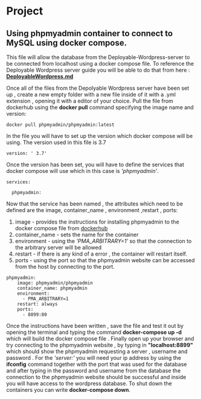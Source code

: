 # Project
## Using phpmyadmin container to connect to MySQL using docker compose.

This file will allow the database from the Deployable-Wordpress-server to be connected from localhost using a docker compose file.
To reference the Deployable Wordpress server guide you will be able to do that from here :
**[DeployableWordpress.md](https://github.com/pdops/Projects/blob/docker-files/Docker/Deployable-Wordpress-server/WPdocker/DeployableWordpress.md)**

Once all of the files from the Depolyable Wordpress server have been set up , create a new empty folder with a new file inside of it with a .yml extension , opening it with a editor of your choice. Pull the file from dockerhub using the **docker pull** command specifying the image name and version:
```
docker pull phpmyadmin/phpmyadmin:latest
```
In the file you will have to set up the version which docker compose will be using.
The version used in this file is 3.7
```
version: ' 3.7'
```
Once the version has been set, you will have to define the services that docker compose will use which in this case is *'phpmyadmin'*.
```
services: 
  
  phpmyadmin:
```
Now that the service has been named , the attributes which need to be defined are the image, container_name , environment ,restart , ports:
1. image - provides the instructions for installing phpmyadmin to the docker compose file from [dockerhub](https://hub.docker.com/r/phpmyadmin/phpmyadmin/)
2. container_name - sets the name for the container
3. environment - using the *'PMA_ARBITRARY=1'* so that the connection to the arbitrary server will be allowed
4. restart - if there is any kind of a error , the container will restart itself.
5.  ports - using the port so that the phpmyadmin website can be accessed from the host by connecting to the port.
```
phpmyadmin:
    image: phpmyadmin/phpmyadmin
    container_name: phpmyadmin
    environment: 
      - PMA_ARBITRARY=1
    restart: always
    ports: 
      - 8899:80
```
Once the instructions have been written , save the file and test it out by opening the terminal and typing the command **docker-compose up -d** which will build the docker compose file . Finally open up your browser and try connecting to the phpmyadmin website , by typing in **"localhost:8899"** which should show the phpmyadmin requesting a server , username and password . For the *'server:'* you will need your ip address by using the **ifconfig** command together with the port that was used for the database and after typing in the password and username from the database the connection to the phpmyadmin website should be successful and inside you will have access to the wordpress database. To shut down the containers you can write **docker-compose down**. 
